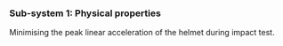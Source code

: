 ### Sub-system 1: Physical properties ###
Minimising the peak linear acceleration of the helmet during impact test.
